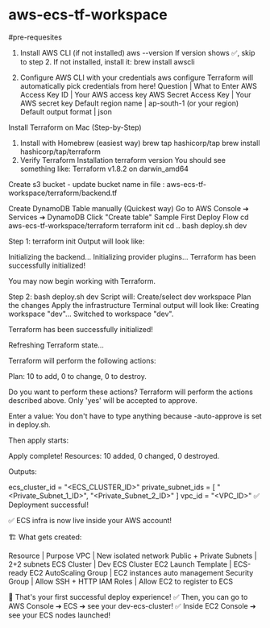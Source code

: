 # aws-ecs-tf-workspace

#pre-requesites

1. Install AWS CLI (if not installed)
aws --version
If version shows ✅, skip to step 2.
If not installed, install it:
brew install awscli

2. Configure AWS CLI with your credentials
   aws configure
   Terraform will automatically pick credentials from here!
   Question | What to Enter
   AWS Access Key ID | Your AWS access key
   AWS Secret Access Key | Your AWS secret key
   Default region name | ap-south-1 (or your region)
   Default output format | json

Install Terraform on Mac (Step-by-Step)
1. Install with Homebrew (easiest way)
   brew tap hashicorp/tap
   brew install hashicorp/tap/terraform
2. Verify Terraform Installation
   terraform version
   You should see something like:
   Terraform v1.8.2
   on darwin_amd64

Create s3 bucket - <your-terraform-backend-bucket>
update bucket name in file : aws-ecs-tf-workspace/terraform/backend.tf

Create DynamoDB Table manually (Quickest way)
Go to AWS Console ➔ Services ➔ DynamoDB
Click "Create table"
Sample First Deploy Flow
cd aws-ecs-tf-workspace/terraform
   terraform init
cd ..
   bash deploy.sh dev

Step 1: terraform init
Output will look like:

Initializing the backend...
Initializing provider plugins...
Terraform has been successfully initialized!

You may now begin working with Terraform.

Step 2: bash deploy.sh dev
Script will:
Create/select dev workspace
Plan the changes
Apply the infrastructure
Terminal output will look like:
Creating workspace "dev"...
Switched to workspace "dev".

Terraform has been successfully initialized!

Refreshing Terraform state...

Terraform will perform the following actions:


Plan: 10 to add, 0 to change, 0 to destroy.

Do you want to perform these actions?
Terraform will perform the actions described above.
Only 'yes' will be accepted to approve.

Enter a value:
You don't have to type anything because -auto-approve is set in deploy.sh.

Then apply starts:



Apply complete! Resources: 10 added, 0 changed, 0 destroyed.

Outputs:

ecs_cluster_id = "<ECS_CLUSTER_ID>"
private_subnet_ids = [
"<Private_Subnet_1_ID>",
"<Private_Subnet_2_ID>"
]
vpc_id = "<VPC_ID>"
✅ Deployment successful!

✅ ECS infra is now live inside your AWS account!

🏗 What gets created:

Resource | Purpose
VPC | New isolated network
Public + Private Subnets | 2+2 subnets
ECS Cluster | Dev ECS Cluster
EC2 Launch Template | ECS-ready EC2
AutoScaling Group | EC2 instances auto management
Security Group | Allow SSH + HTTP
IAM Roles | Allow EC2 to register to ECS

🎯 That's your first successful deploy experience!
✅ Then, you can go to AWS Console ➔ ECS ➔ see your dev-ecs-cluster!
✅ Inside EC2 Console ➔ see your ECS nodes launched!


